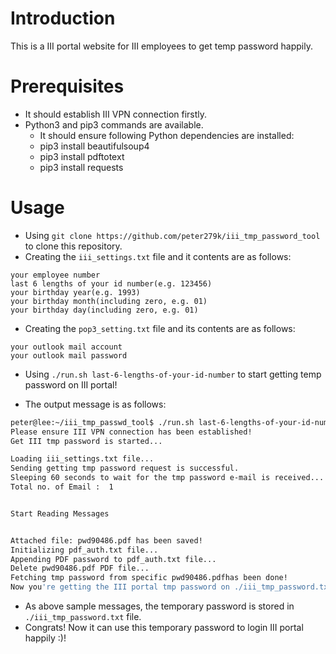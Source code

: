 # Introduction

This is a III portal website for III employees to get temp password happily.

# Prerequisites

- It should establish III VPN connection firstly.
- Python3 and pip3 commands are available.
    - It should ensure following Python dependencies are installed:
    - pip3 install beautifulsoup4
    - pip3 install pdftotext
    - pip3 install requests

# Usage

- Using `git clone https://github.com/peter279k/iii_tmp_password_tool` to clone this repository.
- Creating the `iii_settings.txt` file and it contents are as follows:

```
your employee number
last 6 lengths of your id number(e.g. 123456)
your birthday year(e.g. 1993)
your birthday month(including zero, e.g. 01)
your birthday day(including zero, e.g. 01)
```

- Creating the `pop3_setting.txt` file and its contents are as follows:

```
your outlook mail account
your outlook mail password
```

- Using `./run.sh last-6-lengths-of-your-id-number` to start getting temp password on III portal!

- The output message is as follows:

```Bash
peter@lee:~/iii_tmp_passwd_tool$ ./run.sh last-6-lengths-of-your-id-number
Please ensure III VPN connection has been established!
Get III tmp password is started...

Loading iii_settings.txt file...
Sending getting tmp password request is successful.
Sleeping 60 seconds to wait for the tmp password e-mail is received...
Total no. of Email :  1


Start Reading Messages


Attached file: pwd90486.pdf has been saved!
Initializing pdf_auth.txt file...
Appending PDF password to pdf_auth.txt file...
Delete pwd90486.pdf PDF file...
Fetching tmp password from specific pwd90486.pdfhas been done!
Now you're getting the III portal tmp password on ./iii_tmp_password.txt file!!
```

- As above sample messages, the temporary password is stored in `./iii_tmp_password.txt` file.
- Congrats! Now it can use this temporary password to login III portal happily :)!
